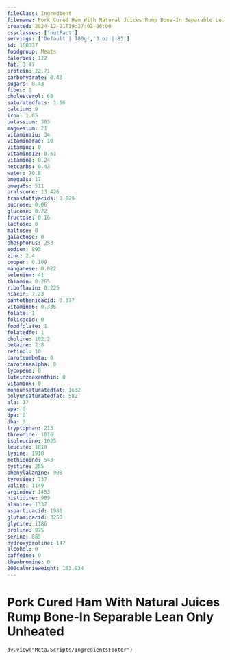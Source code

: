 ```yaml
---
fileClass: Ingredient
filename: Pork Cured Ham With Natural Juices Rump Bone-In Separable Lean Only Unheated
created: 2024-12-21T19:27:02-06:00
cssclasses: ['nutFact']
servings: ['Default | 100g','3 oz | 85']
id: 168337
foodgroup: Meats
calories: 122
fat: 3.47
protein: 22.71
carbohydrate: 0.43
sugars: 0.43
fiber: 0
cholesterol: 68
saturatedfats: 1.16
calcium: 9
iron: 1.05
potassium: 303
magnesium: 21
vitaminaiu: 34
vitaminarae: 10
vitaminc: 0
vitaminb12: 0.51
vitamine: 0.24
netcarbs: 0.43
water: 70.8
omega3s: 17
omega6s: 511
pralscore: 13.426
transfattyacids: 0.029
sucrose: 0.06
glucose: 0.22
fructose: 0.16
lactose: 0
maltose: 0
galactose: 0
phosphorus: 253
sodium: 893
zinc: 2.4
copper: 0.109
manganese: 0.022
selenium: 41
thiamin: 0.265
riboflavin: 0.225
niacin: 7.23
pantothenicacid: 0.377
vitaminb6: 0.336
folate: 1
folicacid: 0
foodfolate: 1
folatedfe: 1
choline: 102.2
betaine: 2.8
retinol: 10
carotenebeta: 0
carotenealpha: 0
lycopene: 0
luteinzeaxanthin: 0
vitamink: 0
monounsaturatedfat: 1632
polyunsaturatedfat: 582
ala: 17
epa: 0
dpa: 0
dha: 0
tryptophan: 213
threonine: 1016
isoleucine: 1025
leucine: 1819
lysine: 1918
methionine: 543
cystine: 255
phenylalanine: 908
tyrosine: 737
valine: 1149
arginine: 1453
histidine: 989
alanine: 1337
asparticacid: 1981
glutamicacid: 3250
glycine: 1186
proline: 975
serine: 889
hydroxyproline: 147
alcohol: 0
caffeine: 0
theobromine: 0
200calorieweight: 163.934
---
```


# Pork Cured Ham With Natural Juices Rump Bone-In Separable Lean Only Unheated

```dataviewjs
dv.view("Meta/Scripts/IngredientsFooter")
```
